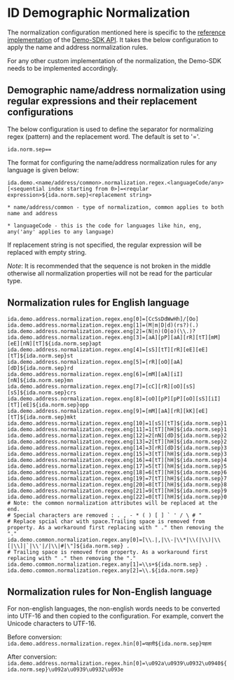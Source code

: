 # ID Demographic Normalization

The normalization configuration mentioned here is specific to the [reference implementation](https://github.com/mosip/demosdk) of the [Demo-SDK API](https://github.com/mosip/commons/tree/master/kernel/kernel-demographics-api). It takes the below configuration to apply the name and address normalization rules.

For any other custom implementation of the normalization, the Demo-SDK needs to be implemented accordingly.
 
## Demographic name/address normalization using regular expressions and their replacement configurations

The below configuration is used to define the separator for normalizing regex (pattern) and the replacement word. The default is set to '='.
   
`ida.norm.sep==`

The format for configuring the name/address normalization rules for any language is given below:

`ida.demo.<name/address/common>.normalization.regex.<languageCode/any>[<sequential index starting from 0>]=<reqular expression>${ida.norm.sep}<replacement string>`

    * name/address/common - type of normalization, common applies to both name and address
    
    * languageCode - this is the code for languages like hin, eng, any('any' applies to any language)

If replacement string is not specified, the regular expression will be replaced with empty string.
  
_Note_: It is recommended that the sequence is not broken in the middle otherwise all normalization properties will not be read for the particular type.
  
## Normalization rules for English language

~~~
ida.demo.address.normalization.regex.eng[0]=[CcSsDdWwHh]/[Oo]
ida.demo.address.normalization.regex.eng[1]=(M|m|D|d)(rs?)(.)
ida.demo.address.normalization.regex.eng[2]=(N|n)(O|o)(\\.)?
ida.demo.address.normalization.regex.eng[3]=[aA][pP][aA][rR][tT][mM][eE][nN][tT]${ida.norm.sep}apt 
ida.demo.address.normalization.regex.eng[4]=[sS][tT][rR][eE][eE][tT]${ida.norm.sep}st 
ida.demo.address.normalization.regex.eng[5]=[rR][oO][aA][dD]${ida.norm.sep}rd 
ida.demo.address.normalization.regex.eng[6]=[mM][aA][iI][nN]${ida.norm.sep}mn 
ida.demo.address.normalization.regex.eng[7]=[cC][rR][oO][sS][sS]${ida.norm.sep}crs 
ida.demo.address.normalization.regex.eng[8]=[oO][pP][pP][oO][sS][iI][tT][eE]${ida.norm.sep}opp 
ida.demo.address.normalization.regex.eng[9]=[mM][aA][rR][kK][eE][tT]${ida.norm.sep}mkt 
ida.demo.address.normalization.regex.eng[10]=1[sS][tT]${ida.norm.sep}1 
ida.demo.address.normalization.regex.eng[11]=1[tT][hH]${ida.norm.sep}1 
ida.demo.address.normalization.regex.eng[12]=2[nN][dD]${ida.norm.sep}2 
ida.demo.address.normalization.regex.eng[13]=2[tT][hH]${ida.norm.sep}2 
ida.demo.address.normalization.regex.eng[14]=3[rR][dD]${ida.norm.sep}3 
ida.demo.address.normalization.regex.eng[15]=3[tT][hH]${ida.norm.sep}3 
ida.demo.address.normalization.regex.eng[16]=4[tT][hH]${ida.norm.sep}4 
ida.demo.address.normalization.regex.eng[17]=5[tT][hH]${ida.norm.sep}5 
ida.demo.address.normalization.regex.eng[18]=6[tT][hH]${ida.norm.sep}6 
ida.demo.address.normalization.regex.eng[19]=7[tT][hH]${ida.norm.sep}7 
ida.demo.address.normalization.regex.eng[20]=8[tT][hH]${ida.norm.sep}8 
ida.demo.address.normalization.regex.eng[21]=9[tT][hH]${ida.norm.sep}9 
ida.demo.address.normalization.regex.eng[22]=0[tT][hH]${ida.norm.sep}0 
# Note: the common normalization attributes will be replaced at the end.
# Special characters are removed : . , - * ( ) [ ] ` ' / \ # "
# Replace spcial char with space.Trailing space is removed from property. As a workaround first replacing with " ." then removing the "."
ida.demo.common.normalization.regex.any[0]=[\\.|,|\\-|\\*|\\(|\\)|\\[|\\]|`|\\'|/|\\|#|\"]${ida.norm.sep} .
# Trailing space is removed from property. As a workaround first replacing with " ." then removing the "."
ida.demo.common.normalization.regex.any[1]=\\s+${ida.norm.sep} .
ida.demo.common.normalization.regex.any[2]=\\.${ida.norm.sep}
~~~

## Normalization rules for Non-English language

For non-english languages, the non-english words needs to be converted into UTF-16 and then copied to the configuration. 
For example, convert the Unicode characters to UTF-16.

Before conversion: `ida.demo.address.normalization.regex.hin[0]=पहली${ida.norm.sep}पहला`

After conversion: `ida.demo.address.normalization.regex.hin[0]=\u092a\u0939\u0932\u0940${ida.norm.sep}\u092a\u0939\u0932\u093e`




